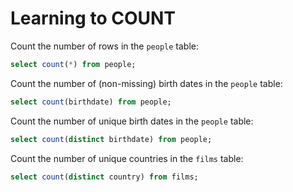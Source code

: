 # Learning to COUNT

Count the number of rows in the `people` table:
```sql
select count(*) from people;
```

Count the number of (non-missing) birth dates in the `people` table:
```sql
select count(birthdate) from people;
```

Count the number of unique birth dates in the `people` table:
```sql
select count(distinct birthdate) from people;
```

Count the number of unique countries in the `films` table:
```sql
select count(distinct country) from films;
```
